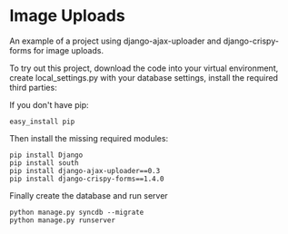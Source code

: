 Image Uploads
=============

An example of a project using django-ajax-uploader and django-crispy-forms for image uploads.

To try out this project, download the code into your virtual environment, create local_settings.py with your database settings, install the required third parties:

If you don't have pip:

    easy_install pip

Then install the missing required modules:

    pip install Django
    pip install south
    pip install django-ajax-uploader==0.3
    pip install django-crispy-forms==1.4.0

Finally create the database and run server

    python manage.py syncdb --migrate
    python manage.py runserver